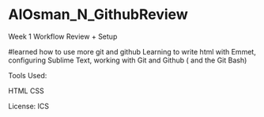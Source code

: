 # AlOsman_N_GithubReview

Week 1 Workflow Review + Setup

#learned how to use more git and github
Learning to write html with Emmet, configuring Sublime Text, working with Git and Github ( and the Git Bash)

Tools Used: 

HTML
CSS

License: ICS